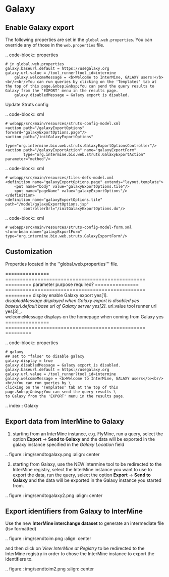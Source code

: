 Galaxy
================================

Enable Galaxy export 
--------------------

The following properties are set in the `global.web.properties`. You can override any of those in the `web.properties` file.

.. code-block:: properties

	# in global.web.properties
	galaxy.baseurl.default = https://usegalaxy.org
	galaxy.url.value = /tool_runner?tool_id=intermine
        galaxy.welcomeMessage = <b>Welcome to InterMine, GALAXY users!</b><br/><br/>You can run queries by clicking on the 'Templates' tab at the top of this page.&nbsp;&nbsp;You can send the query results to Galaxy from the 'EXPORT' menu in the results page.
        galaxy.disabledMessage = Galaxy export is disabled.

Update Struts config

.. code-block:: xml

	# webapp/src/main/resources/struts-config-model.xml
	<action path="/galaxyExportOptions" forward="galaxyExportOptions.page"/>
	<action path="/initGalaxyExportOptions"
        	type="org.intermine.bio.web.struts.GalaxyExportOptionsController"/>
	<action path="/galaxyExportAction" name="galaxyExportForm"
    	    type="org.intermine.bio.web.struts.GalaxyExportAction" parameter="method"/>

.. code-block:: xml
	
	# webapp/src/main/resources/tiles-defs-model.xml
	<definition name="galaxyExportOptions.page" extends="layout.template">
	    <put name="body" value="galaxyExportOptions.tile"/>
    	<put name="pageName" value="galaxyExportOptions"/>
	</definition>
	<definition name="galaxyExportOptions.tile" path="/model/galaxyExportOptions.jsp"
    	    controllerUrl="/initGalaxyExportOptions.do"/>

.. code-block:: xml

	# webapp/src/main/resources/struts-config-model-form.xml
	<form-bean name="galaxyExportForm" type="org.intermine.bio.web.struts.GalaxyExportForm"/>

Customization
-------------

Properties located in the ''global.web.properties''' file.

===============  ================================================  =========
parameter        purpose                                           required? 
===============  ================================================  =========
display          enable Galaxy export                              yes[1]_.  
disabledMessage  displayed when Galaxy export is disabled          yes
baseurl.default  base url of Galaxy server                         yes[2]_.
url.value        tool runner url                                   yes[3]_.    
welcomeMessage   displays on the homepage when coming from Galaxy  yes  
===============  ================================================  =========

.. code-block:: properties

	# galaxy
	## set to "false" to disable galaxy
	galaxy.display = true
	galaxy.disabledMessage = Galaxy export is disabled.
	galaxy.baseurl.default = https://usegalaxy.org
	galaxy.url.value = /tool_runner?tool_id=intermine
	galaxy.welcomeMessage = <b>Welcome to InterMine, GALAXY users</b><br/><br/>You can run queries by \
	clicking on the 'Templates' tab at the top of this page.&nbsp;&nbsp;You can send the query results \
	to Galaxy from the 'EXPORT' menu in the results page.

.. index:: Galaxy


Export data from InterMine to Galaxy 
------------------------------------
1. starting from an InterMine instance, e.g. FlyMine, run a query, select the option **Export** -> **Send to Galaxy** and the data will be exported in the galaxy instance specified in the *Galaxy Location* field

.. figure::  img/sendtogalaxy.png
   :align:   center

2. starting from Galaxy, use the NEW intermine tool to be redirected to the InterMine registry, select the InterMine instance you want to use to export the data, run the query, select the option **Export** -> **Send to Galaxy** and the data will be exported in the Galaxy instance you started from.

.. figure::  img/sendtogalaxy2.png
   :align:   center


Export identifiers from Galaxy to InterMine 
------------------------------------
Use the new **InterMine interchange dataset** to generate an intermediate file (tsv formatted)

.. figure::  img/sendtoim.png
   :align:   center

and then click on *View InterMine at Registry* to be redirected to the InterMine registry in order to chose the InterMine instance to export the identifiers to.

.. figure::  img/sendtoim2.png
   :align:   center
